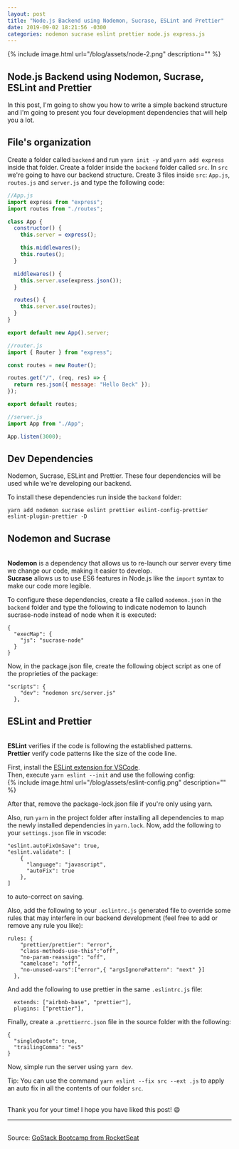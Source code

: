 ```yaml
---
layout: post
title: "Node.js Backend using Nodemon, Sucrase, ESLint and Prettier"
date: 2019-09-02 18:21:56 -0300
categories: nodemon sucrase eslint prettier node.js express.js
---
```


{% include image.html url="/blog/assets/node-2.png" description="" %}

## Node.js Backend using Nodemon, Sucrase, ESLint and Prettier

In this post, I'm going to show you how to write a simple backend structure and I'm going to present you four development dependencies that will help you a lot.

## File's organization

Create a folder called `backend` and run `yarn init -y` and `yarn add express` inside
that folder. Create a folder inside the `backend` folder called `src`. In `src` we're
going to have our backend structure. Create 3 files inside `src`: `App.js`, `routes.js`
and `server.js` and type the following code:

```javascript
//App.js
import express from "express";
import routes from "./routes";

class App {
  constructor() {
    this.server = express();

    this.middlewares();
    this.routes();
  }

  middlewares() {
    this.server.use(express.json());
  }

  routes() {
    this.server.use(routes);
  }
}

export default new App().server;
```

```javascript
//router.js
import { Router } from "express";

const routes = new Router();

routes.get("/", (req, res) => {
  return res.json({ message: "Hello Beck" });
});

export default routes;
```

```javascript
//server.js
import App from "./App";

App.listen(3000);
```

## Dev Dependencies
Nodemon, Sucrase, ESLint and Prettier. These four dependencies will be used while we're developing our backend.

To install these dependencies run inside the `backend` folder:

```console
yarn add nodemon sucrase eslint prettier eslint-config-prettier eslint-plugin-prettier -D
```
## Nodemon and Sucrase
<br>**Nodemon** is a dependency that allows us to re-launch our server every time we change our code, making it easier to develop.
<br>**Sucrase** allows us to use ES6 features in Node.js like the `import` syntax to make our code more legible.

To configure these dependencies, create a file called `nodemon.json` in the `backend` folder and type the following to indicate nodemon to launch sucrase-node instead of node when it is executed:

```
{
  "execMap": {
    "js": "sucrase-node"
  }
}

```

Now, in the package.json file, create the following object script as one of the proprieties of the package:

```
"scripts": {
    "dev": "nodemon src/server.js"
  },
```

## ESLint and Prettier
<br>**ESLint** verifies if the code is following the established patterns.
<br>**Prettier** verify code patterns like the size of the code line.

First, install the [ESLint extension for VSCode](https://marketplace.visualstudio.com/items?itemName=dbaeumer.vscode-eslint).  
Then, execute `yarn eslint --init` and use the following config:  
{% include image.html url="/blog/assets/eslint-config.png" description="" %}  

After that, remove the package-lock.json file if you're only using yarn. 

Also, run `yarn` in the project folder after installing all dependencies to map the newly installed dependencies in `yarn.lock`. Now, add the following to your `settings.json` file in vscode:

```
"eslint.autoFixOnSave": true,
"eslint.validate": [
    {
      "language": "javascript",
      "autoFix": true
    },
]
```

to auto-correct on saving.

Also, add the following to your `.eslintrc.js` generated file to override some rules that may interfere in our backend development (feel free to add or remove any rule you like):

```
rules: {
    "prettier/prettier": "error",
    "class-methods-use-this":"off",
    "no-param-reassign": "off",
    "camelcase": "off",
    "no-unused-vars":["error",{ "argsIgnorePattern": "next" }]
  },
```

And add the following to use prettier in the same `.eslintrc.js` file:

```
  extends: ["airbnb-base", "prettier"],
  plugins: ["prettier"],
```

Finally, create a `.prettierrc.json` file in the source folder with the following:

```
{
  "singleQuote": true,
  "trailingComma": "es5"
}
```

Now, simple run the server using `yarn dev`.

Tip: You can use the command `yarn eslint --fix src --ext .js` to apply an auto fix
in all the contents of our folder `src`.

<br>Thank you for your time! I hope you have liked this post! :smile:

---

<br>Source: [GoStack Bootcamp from RocketSeat][rocketseat]

[rocketseat]: https://rocketseat.com.br/
